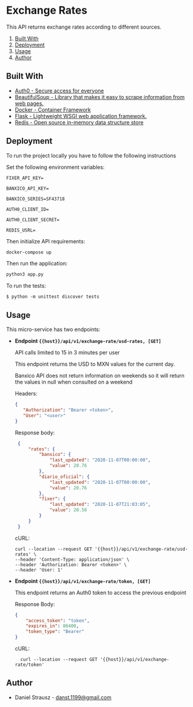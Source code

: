 # Exchange Rates

This API returns exchange rates according to different sources.

1. [Built With](#built-with)
2. [Deployment](#deployment)
3. [Usage](#usage)
4. [Author](#author)

## Built With

- [Auth0 - Secure access for everyone](https://auth0.com/)
- [BeautifulSoup - Library that makes it easy to scrape information from web pages.](https://pypi.org/project/beautifulsoup4/)
- [Docker - Container Framework](https://www.docker.com/)
- [Flask - Lightweight WSGI web application framework.](http://flask.palletsprojects.com/en/1.1.x/)
- [Redis - Open source in-memory data structure store](https://redis.io/)


## Deployment
To run the project locally you have to follow the following instructions 

Set the following environment variables:

```
FIXER_API_KEY=

BANXICO_API_KEY=

BANXICO_SERIES=SF43718

AUTH0_CLIENT_ID=

AUTH0_CLIENT_SECRET=

REDIS_USRL=
```

Then initialize API requirements:

```bash
docker-compose up
```

Then run the application:
```bash
python3 app.py
```

To run the tests:
```shell script
$ python -m unittest discover tests
```

## Usage
This micro-service has two endpoints:

* **Endpoint `{{host}}/api/v1/exchange-rate/usd-rates, [GET]`**
   
   API calls limited to 15 in 3 minutes per user
   
   This endpoint returns the USD to MXN values for the current day.

   Banxico API does not return information on weekends so it will return the values in null when consulted on a weekend

   Headers:
   ````json
   {
      "Authorization": "Bearer <token>",
      "User": "<user>" 
   }
   ````

   Response body:
   ```json
    {
        "rates": {
            "banxico": {
                "last_updated": "2020-11-07T00:00:00",
                "value": 20.76
            },
            "diario_oficial": {
                "last_updated": "2020-11-07T00:00:00",
                "value": 20.76
            },
            "fixer": {
                "last_updated": "2020-11-07T21:03:05",
                "value": 20.58
            }
        }
    }
    ```
  
    cURL:
    ```shell script
    curl --location --request GET '{{host}}/api/v1/exchange-rate/usd-rates' \
    --header 'Content-Type: application/json' \
    --header 'Authorization: Bearer <token>' \
    --header 'User: 1'
    ```

* **Endpoint `{{host}}/api/v1/exchange-rate/token, [GET]`**
    
    This endpoint returns an Auth0 token to access the previous endpoint
    
    Response Body:
    ````json
    {
        "access_token": "token",
        "expires_in": 86400,
        "token_type": "Bearer"
    }
    ````
  
  cURL:
  ````shell script
    curl --location --request GET '{{host}}/api/v1/exchange-rate/token'
    ````

## Author
- Daniel Strausz - danst.1199@gmail.com
